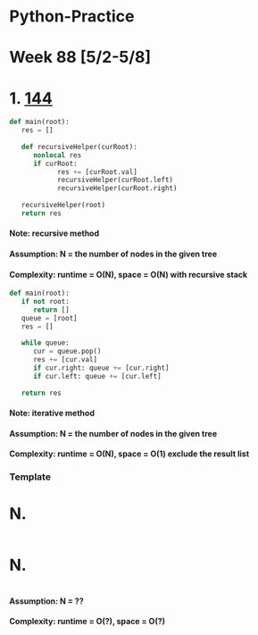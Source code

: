 # Python-Practice

# Week 88 [5/2-5/8]

# 1. [144](https://leetcode.com/problems/binary-tree-preorder-traversal/)
```python
def main(root):
   res = []
        
   def recursiveHelper(curRoot):
      nonlocal res
      if curRoot:
            res += [curRoot.val]
            recursiveHelper(curRoot.left)
            recursiveHelper(curRoot.right)
            
   recursiveHelper(root)
   return res
```
#### Note: recursive method
#### Assumption: N = the number of nodes in the given tree
#### Complexity: runtime = O(N), space = O(N) with recursive stack
```python
def main(root):
   if not root:
      return []
   queue = [root]
   res = []
   
   while queue:
      cur = queue.pop()
      res += [cur.val]
      if cur.right: queue += [cur.right]
      if cur.left: queue += [cur.left]
      
   return res
```
#### Note: iterative method
#### Assumption: N = the number of nodes in the given tree
#### Complexity: runtime = O(N), space = O(1) exclude the result list

### Template
# N. []()
```sql
```

# N. []()
```python
```
#### Assumption: N = ??
#### Complexity: runtime = O(?), space = O(?)
